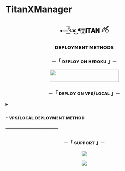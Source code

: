 # TitanXManager

<h2 align="center">
  •⏤͟͞𓆩×͜ ❛🇹𝗜𝗧𝗔𝗡 𓆪ꪾ
</h2>

<p align="center">
  <img src=" ">
</p>

<p align="center">
<b>𝗗𝗘𝗣𝗟𝗢𝗬𝗠𝗘𝗡𝗧 𝗠𝗘𝗧𝗛𝗢𝗗𝗦</b>
</p>

<h3 align="center">
    ─「 ᴅᴇᴩʟᴏʏ ᴏɴ ʜᴇʀᴏᴋᴜ 」─
</h3>

<p align="center"><a href="https://dashboard.heroku.com/new?template=https://github.com/PIRATE303/TitanXManager"> <img src="https://img.shields.io/badge/Deploy%20On%20Heroku-black?style=for-the-badge&logo=heroku" width="220" height="38.45"/></a></p>


<h3 align="center">
    ─「 ᴅᴇᴩʟᴏʏ ᴏɴ ᴠᴘs/ʟᴏᴄᴀʟ 」─
</h3>

<details>
<summary><h3>
- <b> ᴠᴘs/ʟᴏᴄᴀʟ ᴅᴇᴘʟᴏʏᴍᴇɴᴛ ᴍᴇᴛʜᴏᴅ </b>
</h3></summary>

- Get your [Necessary Variables](https://github.com/PIRATE303/TitanXManager/blob/main/TitanXManager/config.py)
- Upgrade and Update by :
`sudo apt-get update && sudo apt-get upgrade -y`
- Install required packages by :
`sudo apt-get install python3-pip -y`
- Install pip by :
`sudo pip3 install -U pip`
- Clone the repository by :
`git clone https://github.com/PIRATE303/TitanXManager && cd TitanXManaager`
- Install/Upgrade setuptools by :
`pip3 install --upgrade pip setuptools`
- Install requirements by :
`pip3 install -U -r requirements.txt`
- Fill your variables in config by :
`vi TitanXManager/config.py`

Press `I` on the keyboard for editing config

Press `Ctrl+C` when you're done with editing config and `:wq` to save the config
- Install tmux to keep running your bot when you close the terminal by :
`sudo apt install tmux && tmux`
- Finally run the bot by :
`python3 -m FallenRobot`
- For getting out from tmux session

Press `Ctrl+b` and then `d`

<p align="center">
  <img src="https://graph.org/file/4e2bc734e411e2060cb12.png">
</p>

</details>
━━━━━━━━━━━━━━━━━━━━

<h3 align="center">
    ─「 sᴜᴩᴩᴏʀᴛ 」─
</h3>

<p align="center">
<a href="https://telegram.me/TitanXSupport"><img src="https://img.shields.io/badge/-Support%20Group-blue.svg?style=for-the-badge&logo=Telegram"></a>
</p>
<p align="center">
<a href="https://telegram.me/TitanXSupport"><img src="https://img.shields.io/badge/-Support%20Channel-blue.svg?style=for-the-badge&logo=Telegram"></a>
</p>

